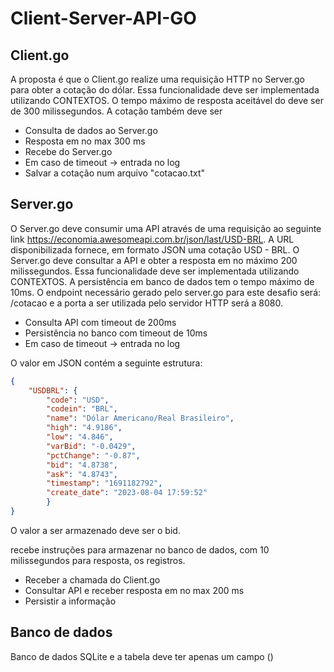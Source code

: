 # Client-Server-API-GO

## Client.go

A proposta é que o Client.go realize uma requisição HTTP no Server.go para obter a cotação do dólar. Essa funcionalidade
deve ser implementada utilizando CONTEXTOS. O tempo máximo de resposta aceitável do deve ser de 300 milissegundos. A cotação também deve ser 

- Consulta de dados ao Server.go
- Resposta em no max 300 ms
- Recebe do Server.go
- Em caso de timeout -> entrada no log
- Salvar a cotação num arquivo "cotacao.txt"


## Server.go

O Server.go deve consumir uma API através de uma requisição ao seguinte link https://economia.awesomeapi.com.br/json/last/USD-BRL. A URL disponibilizada
fornece, em formato JSON uma cotação USD - BRL. O Server.go deve consultar a API e obter a resposta em no máximo 200 milissegundos. Essa funcionalidade
deve ser implementada utilizando CONTEXTOS. A persistência em banco de dados tem o tempo máximo de 10ms.
O endpoint necessário gerado pelo server.go para este desafio será: /cotacao e a porta a ser utilizada pelo servidor HTTP será a 8080.

- Consulta API com timeout de 200ms
- Persistência no banco com timeout de 10ms
- Em caso de timeout -> entrada no log

O valor em JSON contém a seguinte estrutura:

```json
{
    "USDBRL": {
        "code": "USD",
        "codein": "BRL",
        "name": "Dólar Americano/Real Brasileiro",
        "high": "4.9186",
        "low": "4.846",
        "varBid": "-0.0429",
        "pctChange": "-0.87",
        "bid": "4.8738",
        "ask": "4.8743",
        "timestamp": "1691182792",
        "create_date": "2023-08-04 17:59:52"
        }
}
```
O valor a ser armazenado deve ser o bid.

recebe instruções para armazenar no banco de dados, com 10 milissegundos para resposta, os registros.

- Receber a chamada do Client.go
- Consultar API e receber resposta em no max 200 ms
- Persistir a informação

## Banco de dados

Banco de dados SQLite e a tabela deve ter apenas um campo ()